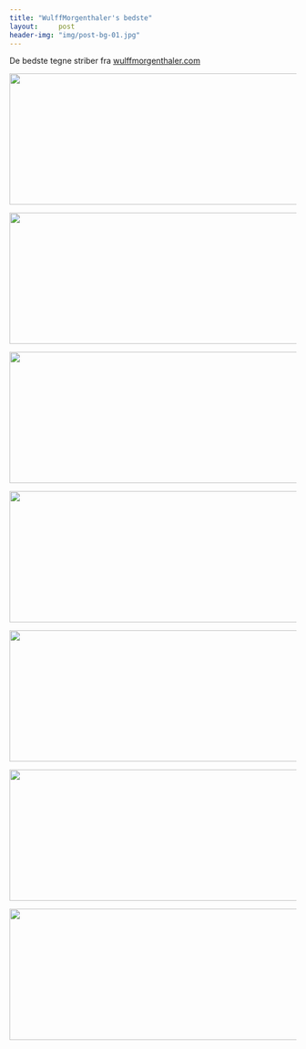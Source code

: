 ```yaml
---
title: "WulffMorgenthaler's bedste"
layout:     post
header-img: "img/post-bg-01.jpg"
---
```

<p>De bedste tegne striber fra <a href="http://www.wulffmorgenthaler.com/">wulffmorgenthaler.com</a></p>
<p><img class="alignnone" src="http://www.wulffmorgenthaler.com/striphandler.ashx?stripid=eb3159f7-dd74-4e56-a50b-78959a4c83c4" alt="" width="666" height="230" /></p>
<p><img class="alignnone" src="http://www.wulffmorgenthaler.com/striphandler.ashx?stripid=5890d105-3a53-4b55-b25e-4909c5885cd9" alt="" width="666" height="230" /></p>
<p><img class="alignnone" src="http://www.wulffmorgenthaler.com/striphandler.ashx?stripid=24d41378-8ac7-4f45-9901-35d7374b27a5" alt="" width="666" height="230" /></p>
<p><img class="alignnone" src="http://www.wulffmorgenthaler.com/striphandler.ashx?stripid=d94ec259-7ee7-49ba-86d4-caf35cda5b9d" alt="" width="666" height="230" /></p>
<p><img class="alignnone" src="http://www.wulffmorgenthaler.com/striphandler.ashx?stripid=9d5b3304-1fcc-4c76-a8eb-b41437650984" alt="" width="666" height="230" /></p>
<p><img class="alignnone" src="http://www.wulffmorgenthaler.com/striphandler.ashx?stripid=c13ce921-a25a-4a5f-a4ac-35f3898309de" alt="" width="666" height="230" /></p>
<p><img class="alignnone" src="http://www.wulffmorgenthaler.com/striphandler.ashx?stripid=871020fc-b8bb-4d61-b592-0f63f3bcf334" alt="" width="666" height="230" /></p>
